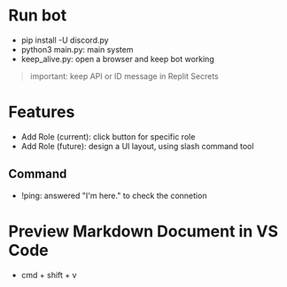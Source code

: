 # Run bot
- pip install -U discord.py
- python3 main.py: main system
- keep_alive.py: open a browser and keep bot working
> important: keep API or ID message in Replit Secrets


# Features
- Add Role (current): click button for specific role
- Add Role (future): design a UI layout, using slash command tool


## Command
- !ping: answered "I'm here." to check the connetion


# Preview Markdown Document in VS Code
- cmd + shift + v